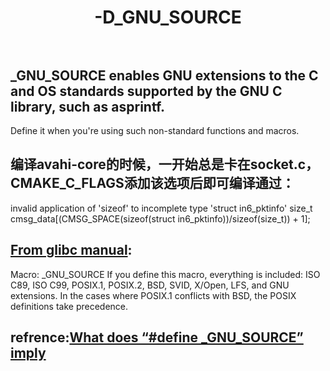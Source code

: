 # <center>-D_GNU_SOURCE</center><br>
## _GNU_SOURCE enables GNU extensions to the C and OS standards supported by the GNU C library, such as asprintf.<br>
Define it when you're using such non-standard functions and macros.
## 编译avahi-core的时候，一开始总是卡在socket.c，CMAKE_C_FLAGS添加该选项后即可编译通过：
invalid application of 'sizeof' to incomplete type 'struct in6_pktinfo' size_t cmsg_data[(CMSG_SPACE(sizeof(struct in6_pktinfo))/sizeof(size_t)) + 1];
## [From glibc manual](http://www.gnu.org/software/libc/manual/html_node/Feature-Test-Macros.html):
Macro: _GNU_SOURCE
If you define this macro, everything is included: ISO C89, ISO C99, POSIX.1, POSIX.2, BSD, SVID, X/Open, LFS, and GNU extensions. In the cases where POSIX.1 conflicts with BSD, the POSIX definitions take precedence.

## refrence:[What does “#define _GNU_SOURCE” imply](https://stackoverflow.com/questions/5582211/what-does-define-gnu-source-imply)
